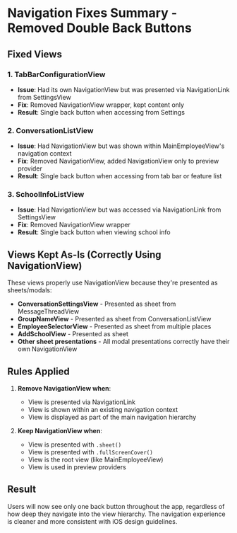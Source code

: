 # Navigation Fixes Summary - Removed Double Back Buttons

## Fixed Views

### 1. TabBarConfigurationView
- **Issue**: Had its own NavigationView but was presented via NavigationLink from SettingsView
- **Fix**: Removed NavigationView wrapper, kept content only
- **Result**: Single back button when accessing from Settings

### 2. ConversationListView
- **Issue**: Had NavigationView but was shown within MainEmployeeView's navigation context
- **Fix**: Removed NavigationView, added NavigationView only to preview provider
- **Result**: Single back button when accessing from tab bar or feature list

### 3. SchoolInfoListView
- **Issue**: Had NavigationView but was accessed via NavigationLink from SettingsView
- **Fix**: Removed NavigationView wrapper
- **Result**: Single back button when viewing school info

## Views Kept As-Is (Correctly Using NavigationView)

These views properly use NavigationView because they're presented as sheets/modals:
- **ConversationSettingsView** - Presented as sheet from MessageThreadView
- **GroupNameView** - Presented as sheet from ConversationListView
- **EmployeeSelectorView** - Presented as sheet from multiple places
- **AddSchoolView** - Presented as sheet
- **Other sheet presentations** - All modal presentations correctly have their own NavigationView

## Rules Applied

1. **Remove NavigationView when**:
   - View is presented via NavigationLink
   - View is shown within an existing navigation context
   - View is displayed as part of the main navigation hierarchy

2. **Keep NavigationView when**:
   - View is presented with `.sheet()`
   - View is presented with `.fullScreenCover()`
   - View is the root view (like MainEmployeeView)
   - View is used in preview providers

## Result
Users will now see only one back button throughout the app, regardless of how deep they navigate into the view hierarchy. The navigation experience is cleaner and more consistent with iOS design guidelines.